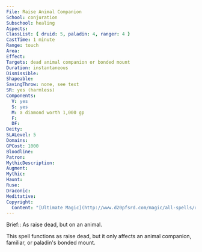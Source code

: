 ```yaml
---
File: Raise Animal Companion
School: conjuration
Subschool: healing
Aspects: 
ClassList: { druid: 5, paladin: 4, ranger: 4 }
CastTime: 1 minute
Range: touch
Area: 
Effect: 
Targets: dead animal companion or bonded mount
Duration: instantaneous
Dismissible: 
Shapeable: 
SavingThrow: none, see text
SR: yes (harmless)
Components:
  V: yes
  S: yes
  M: a diamond worth 1,000 gp
  F: 
  DF: 
Deity: 
SLALevel: 5
Domains: 
GPCost: 1000
Bloodline: 
Patron: 
MythicDescription: 
Augment: 
Mythic: 
Haunt: 
Ruse: 
Draconic: 
Meditative: 
Copyright:
  Content: "[Ultimate Magic](http://www.d20pfsrd.com/magic/all-spells/r/raise-animal-companion)"
---
```

Brief:: As raise dead, but on an animal.

This spell functions as raise dead, but it only affects an animal companion, familiar, or paladin's bonded mount.
